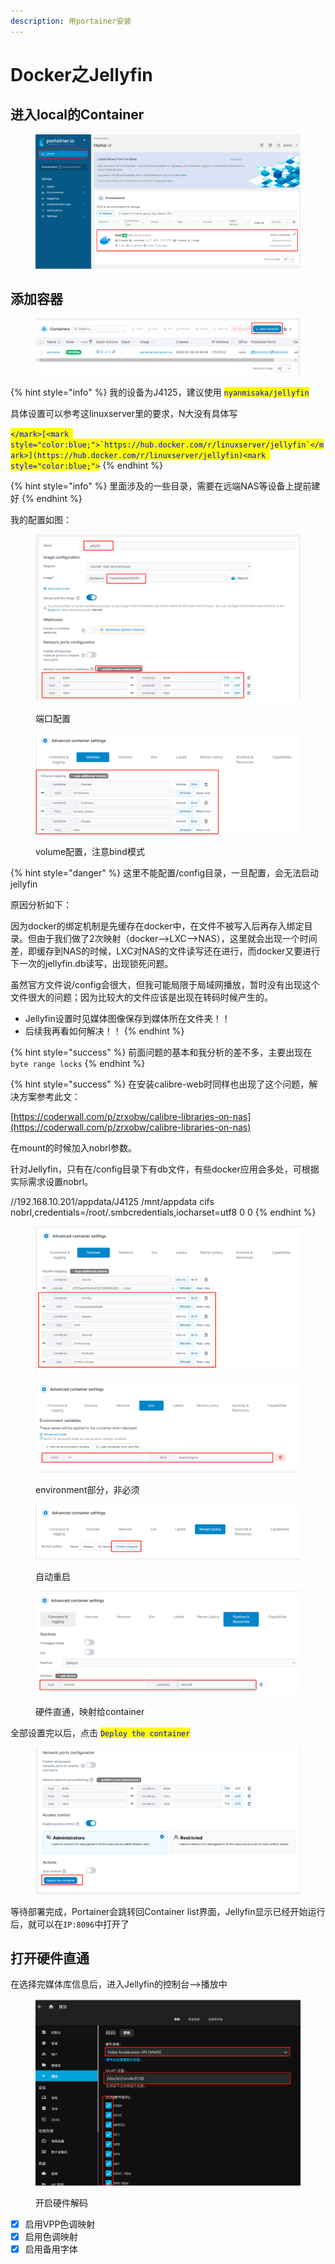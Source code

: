 ```yaml
---
description: 用portainer安装
---
```


# Docker之Jellyfin

## 进入local的Container

<figure><img src="../.gitbook/assets/image (10).png" alt=""><figcaption></figcaption></figure>

## 添加容器

<figure><img src="../.gitbook/assets/image (11).png" alt=""><figcaption></figcaption></figure>

{% hint style="info" %}
我的设备为J4125，建议使用 <mark style="color:blue;">`nyanmisaka/jellyfin`</mark>

具体设置可以参考这linuxserver里的要求，N大没有具体写

<mark style="color:blue;">``</mark>[<mark style="color:blue;">`https://hub.docker.com/r/linuxserver/jellyfin`</mark>](https://hub.docker.com/r/linuxserver/jellyfin)<mark style="color:blue;">``</mark>
{% endhint %}

{% hint style="info" %}
里面涉及的一些目录，需要在远端NAS等设备上提前建好
{% endhint %}

我的配置如图：

<figure><img src="../.gitbook/assets/image (1) (1).png" alt=""><figcaption><p>端口配置</p></figcaption></figure>

<figure><img src="../.gitbook/assets/image.png" alt=""><figcaption><p>volume配置，注意bind模式</p></figcaption></figure>

{% hint style="danger" %}
这里不能配置/config目录，一旦配置，会无法启动jellyfin

原因分析如下：

因为docker的绑定机制是先缓存在docker中，在文件不被写入后再存入绑定目录。但由于我们做了2次映射（docker-->LXC-->NAS），这里就会出现一个时间差，即缓存到NAS的时候，LXC对NAS的文件读写还在进行，而docker又要进行下一次的jellyfin.db读写，出现锁死问题。

虽然官方文件说/config会很大，但我可能局限于局域网播放，暂时没有出现这个文件很大的问题；因为比较大的文件应该是出现在转码时候产生的。

* Jellyfin设置时见媒体图像保存到媒体所在文件夹！！
* 后续我再看如何解决！！
{% endhint %}

{% hint style="success" %}
前面问题的基本和我分析的差不多，主要出现在`byte range locks`
{% endhint %}

{% hint style="success" %}
在安装calibre-web时同样也出现了这个问题，解决方案参考此文：

[https://coderwall.com/p/zrxobw/calibre-libraries-on-nas](https://coderwall.com/p/zrxobw/calibre-libraries-on-nas)

在mount的时候加入nobrl参数。

针对Jellyfin，只有在/config目录下有db文件，有些docker应用会多处，可根据实际需求设置nobrl。

//192.168.10.201/appdata/J4125 /mnt/appdata cifs nobrl,credentials=/root/.smbcredentials,iocharset=utf8 0 0
{% endhint %}

<figure><img src="../.gitbook/assets/image (19).png" alt=""><figcaption></figcaption></figure>

<figure><img src="../.gitbook/assets/image (14).png" alt=""><figcaption><p>environment部分，非必须</p></figcaption></figure>

<figure><img src="../.gitbook/assets/image (3).png" alt=""><figcaption><p>自动重启</p></figcaption></figure>

<figure><img src="../.gitbook/assets/image (9).png" alt=""><figcaption><p>硬件直通，映射给container</p></figcaption></figure>

全部设置完以后，点击 <mark style="color:blue;">`Deploy the container`</mark>

<figure><img src="../.gitbook/assets/image (7).png" alt=""><figcaption></figcaption></figure>

等待部署完成，Portainer会跳转回Container list界面，Jellyfin显示已经开始运行后，就可以在`IP:8096`中打开了

## 打开硬件直通

在选择完媒体库信息后，进入Jellyfin的控制台-->播放中

<figure><img src="../.gitbook/assets/image (2).png" alt=""><figcaption><p>开启硬件解码</p></figcaption></figure>

* [x] 启用VPP色调映射
* [x] 启用色调映射
* [x] 启用备用字体
